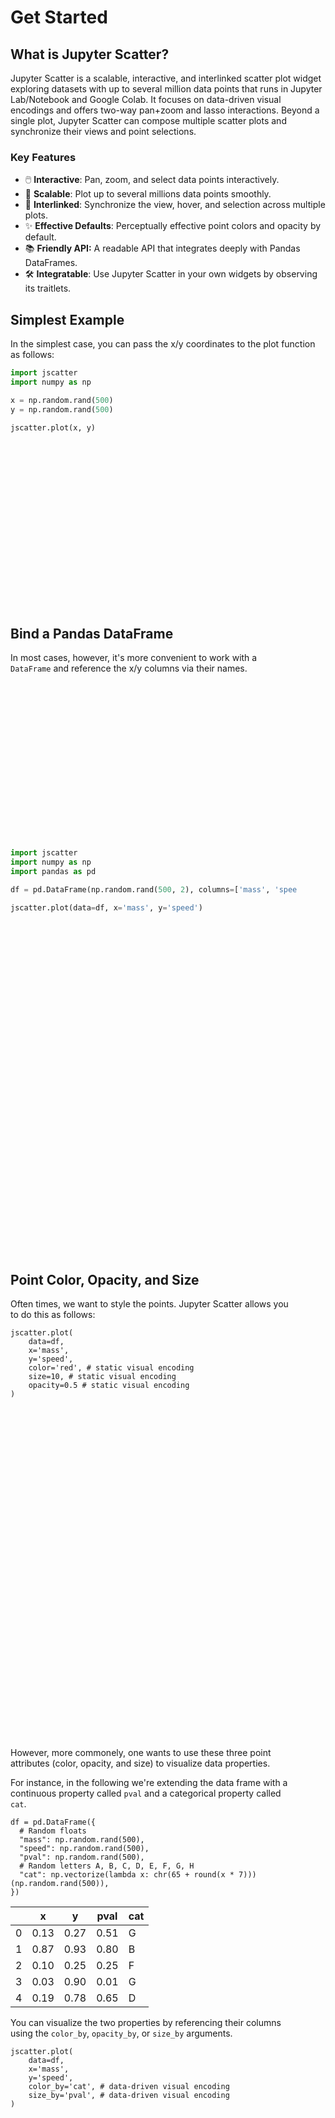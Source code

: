 # Get Started

## What is Jupyter Scatter?

Jupyter Scatter is a scalable, interactive, and interlinked scatter plot widget
exploring datasets with up to several million data points that runs in Jupyter
Lab/Notebook and Google Colab. It focuses on data-driven visual encodings and
offers two-way pan+zoom and lasso interactions. Beyond a single plot, Jupyter
Scatter can compose multiple scatter plots and synchronize their views and point
selections.

### Key Features

- 🖱️ **Interactive**: Pan, zoom, and select data points interactively.
- 🚀 **Scalable**: Plot up to several millions data points smoothly.
- 🔗 **Interlinked**: Synchronize the view, hover, and selection across multiple plots.
- ✨ **Effective Defaults**: Perceptually effective point colors and opacity by default.
- 📚 **Friendly API:** A readable API that integrates deeply with Pandas DataFrames.
- 🛠️ **Integratable**: Use Jupyter Scatter in your own widgets by observing its traitlets.

## Simplest Example

In the simplest case, you can pass the x/y coordinates to the plot function as follows:

```python
import jscatter
import numpy as np

x = np.random.rand(500)
y = np.random.rand(500)

jscatter.plot(x, y)
```

<div class="img get-started-simple"><div /></div>


## Bind a Pandas DataFrame

In most cases, however, it's more convenient to work with a `DataFrame` and
reference the x/y columns via their names.

```python
import jscatter
import numpy as np
import pandas as pd

df = pd.DataFrame(np.random.rand(500, 2), columns=['mass', 'speed'])

jscatter.plot(data=df, x='mass', y='speed')
```

<div class="img get-started-simple"><div /></div>

## Point Color, Opacity, and Size

Often times, we want to style the points. Jupyter Scatter allows you to do this
as follows:

```py{5-7}
jscatter.plot(
    data=df,
    x='mass',
    y='speed',
    color='red', # static visual encoding
    size=10, # static visual encoding
    opacity=0.5 # static visual encoding
)
```

<div class="img get-started-static-encoding"><div /></div>

However, more commonely, one wants to use these three point attributes (color,
opacity, and size) to visualize data properties.

For instance, in the following we're extending the data frame with a continuous
property called `pval` and a categorical property called `cat`.


```py{5,7}
df = pd.DataFrame({
  # Random floats
  "mass": np.random.rand(500),
  "speed": np.random.rand(500),
  "pval": np.random.rand(500),
  # Random letters A, B, C, D, E, F, G, H
  "cat": np.vectorize(lambda x: chr(65 + round(x * 7)))(np.random.rand(500)),
})
```

|   | x    | y    | pval | cat |
|---|------|------|------|-----|
| 0 | 0.13 | 0.27 | 0.51 | G   |
| 1 | 0.87 | 0.93 | 0.80 | B   |
| 2 | 0.10 | 0.25 | 0.25 | F   |
| 3 | 0.03 | 0.90 | 0.01 | G   |
| 4 | 0.19 | 0.78 | 0.65 | D   |

You can visualize the two properties by referencing their columns using the
`color_by`, `opacity_by`, or `size_by` arguments.

```py{5-6}
jscatter.plot(
    data=df,
    x='mass',
    y='speed',
    color_by='cat', # data-driven visual encoding
    size_by='pval', # data-driven visual encoding
)
```

<div class="img get-started-default-encoding-1"><div /></div>

Notice how `jscatter` uses a reasonable color and size map by default. Both are
based on the properties' data types. In this examples, the `jscatter` picked the
color blindness safe color map from [Okabe and Ito](https://jfly.uni-koeln.de/color/#pallet) as the number of
categories is less than 9.

When visualizing the `pval` via the color we see how the default color map
switches to Viridis given that `pval` is a continuous property.

```py{5}
jscatter.plot(
    data=df,
    x='mass',
    y='speed',
    color_by='pval', # pval is continuous data
    size_by='pval', # pval is categorical data
)
```

<div class="img get-started-default-encoding-2"><div /></div>

You can of course customize the color map and many other parameters of the visual encoding as shown next.

```py{7-19}
jscatter.plot(
    data=df,
    x='mass',
    y='speed',
    color_by='cat',
    size_by='pval',
    # Custom categorical color map 
    color_map=dict(
      A='red',    B='#00ff00', C=(0,0,1),   D='DeepSkyBlue',
      E='orange', F='#702AF7', G='#2AF7C0', H='teal'
    ),
    # Custom size map (specified as a linspace)
    size_map=(2, 20, 10),
)
```

<div class="img get-started-custom-encoding"><div /></div>

## Functional API

The flat API (that we used before) can get overwhelming when we customize a lot
of properties. Therefore, `jscatter` provides a functional API that groups
properties by type and exposes them via meaningfully-named methods that can
almost be read like a sentence.

For instance, in line two of the example below, the scatter plot colors points
by the `mass` column by mapping its values to the plasma color map in reverse
order.

```py{2}
scatter = jscatter.Scatter(data=df, x='mass', y='speed')
scatter.color(by='mass', map='plasma', order='reverse')
scatter.opacity(by='density')
scatter.size(by='pval', map=[2, 4, 6, 8, 10])
scatter.background('#1E1E20')
scatter.show()
```

<div class="img get-started-functional-api-1"><div /></div>

## Update Properties After Plotting

You don't have to specify all properties upfront. Using the functional API
you can update scatter plot instances after having plotted the scatter and the
plot will automatically re-render.

For instance, in the following we're changing the color map to `magma` in
reverse order.

```py
scatter.color(map='magma', order='reverse')
```

<div class="img get-started-functional-api-2"><div /></div>

## Chaining Method Calls

Inspired by [D3](https://d3js.org/) you can also chain methods calls as follows
to update multiple property groups at once.

```py
scatter.legend(True).axes(False)
```

<div class="img get-started-functional-api-3"><div /></div>

## Animating Point Coordinates

When you update the x/y coordinates dynamically and the number of points match,
the points will animate in a smooth transition from the previous to their new
point location.

For instance, try calling [`scatter.xy('speed', 'mass')`](./api#scatter.xy) and
you will see how the points are mirrored along the diagonal.

<video autoplay loop muted playsinline width="458" data-name="get-started-xy-animation">
  <source
    src="/videos/get-started-xy-animation-light.mp4"
    type="video/mp4"
  />
</video>

## Retrieving Properties

Lastly, all method arguments are optional. If you specify arguments, the methods
will act as setters and change the properties. However, if you call a method
without any arguments it will act as a getter and return the related properties.

For example, `scatter.color()` will return the current coloring settings.

```py
{'default': (0, 0, 0, 0.66),
 'selected': (0, 0.55, 1, 1),
 'hover': (0, 0, 0, 1),
 'by': 'mass',
 'map': [[0.001462, 0.000466, 0.013866, 1.0],
  [0.002258, 0.001295, 0.018331, 1.0],
  ...
  [0.987387, 0.984288, 0.742002, 1.0],
  [0.987053, 0.991438, 0.749504, 1.0]],
 'norm': <matplotlib.colors.Normalize at 0x15f23feb0>,
 'order': 'reverse',
 'labeling': None}
```

<style scoped>
  .img {
    max-width: 100%;
    background-position: center;
    background-repeat: no-repeat;
    background-size: cover;
  }

  .img.get-started-simple {
    width: 459px;
    background-image: url(/images/get-started-simple-light.png)
  }
  .img.get-started-simple div { padding-top: 57.95207% }

  :root.dark .img.get-started-simple {
    background-image: url(/images/get-started-simple-dark.png)
  }

  .img.get-started-static-encoding {
    width: 459px;
    background-image: url(/images/get-started-static-encoding-light.png)
  }
  .img.get-started-static-encoding div { padding-top: 57.51634% }

  :root.dark .img.get-started-static-encoding {
    background-image: url(/images/get-started-static-encoding-dark.png)
  }

  .img.get-started-default-encoding-1 {
    width: 459px;
    background-image: url(/images/get-started-default-encoding-1-light.png)
  }
  .img.get-started-default-encoding-1 div { padding-top: 56.862745% }

  :root.dark .img.get-started-default-encoding-1 {
    background-image: url(/images/get-started-default-encoding-1-dark.png)
  }

  .img.get-started-default-encoding-2 {
    width: 459px;
    background-image: url(/images/get-started-default-encoding-2-light.png)
  }
  .img.get-started-default-encoding-2 div { padding-top: 56.64488% }

  :root.dark .img.get-started-default-encoding-2 {
    background-image: url(/images/get-started-default-encoding-2-dark.png)
  }

  .img.get-started-custom-encoding {
    width: 459px;
    background-image: url(/images/get-started-custom-encoding-light.png)
  }
  .img.get-started-custom-encoding div { padding-top: 57.51634% }

  :root.dark .img.get-started-custom-encoding {
    background-image: url(/images/get-started-custom-encoding-dark.png)
  }

  .img.get-started-functional-api-1 {
    width: 459px;
    background-image: url(/images/get-started-functional-api-1-light.png)
  }
  .img.get-started-functional-api-1 div { padding-top: 57.51634% }

  :root.dark .img.get-started-functional-api-1 {
    background-image: url(/images/get-started-functional-api-1-dark.png)
  }

  .img.get-started-functional-api-2 {
    width: 459px;
    background-image: url(/images/get-started-functional-api-2-light.png)
  }
  .img.get-started-functional-api-2 div { padding-top: 57.51634% }

  :root.dark .img.get-started-functional-api-2 {
    background-image: url(/images/get-started-functional-api-2-dark.png)
  }

  .img.get-started-functional-api-3 {
    width: 461px;
    background-image: url(/images/get-started-functional-api-3-light.png)
  }
  .img.get-started-functional-api-3 div { padding-top: 53.594771% }

  :root.dark .img.get-started-functional-api-3 {
    background-image: url(/images/get-started-functional-api-3-dark.png)
  }
</style>

<script setup>
  import { videoColorModeSrcSwitcher } from './utils';
  videoColorModeSrcSwitcher();
</script>

